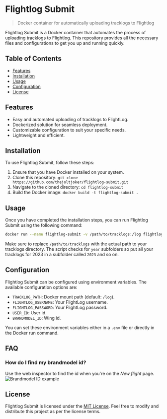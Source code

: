 # Flightlog Submit

> Docker container for automatically uploading tracklogs to Flightlog

Flightlog Submit is a Docker container that automates the process of uploading tracklogs to Flightlog. This repository
provides all the necessary files and configurations to get you up and running quickly.

## Table of Contents

- [Features](#features)
- [Installation](#installation)
- [Usage](#usage)
- [Configuration](#configuration)
- [License](#license)

## Features

- Easy and automated uploading of tracklogs to FlightLog.
- Dockerized solution for seamless deployment.
- Customizable configuration to suit your specific needs.
- Lightweight and efficient.

## Installation

To use Flightlog Submit, follow these steps:

1. Ensure that you have Docker installed on your system.
2. Clone this repository: `git clone https://github.com/thejoltjoker/flightlog-submit.git`
3. Navigate to the cloned directory: `cd flightlog-submit`
4. Build the Docker image: `docker build -t flightlog-submit .`

## Usage

Once you have completed the installation steps, you can run Flightlog Submit using the following command:

```bash
docker run --name flightlog-submit -v /path/to/tracklogs:/log flightlog-submit
```

Make sure to replace `/path/to/tracklogs` with the actual path to your tracklogs directory. 
The script checks for `year` subfolders so put all your tracklogs for 2023 in a subfolder called `2023` and so on.

## Configuration

Flightlog Submit can be configured using environment variables. The available configuration options are:

- `TRACKLOG_PATH`: Docker mount path (default: `/log`).
- `FLIGHTLOG_USERNAME`: Your FlightLog username.
- `FLIGHTLOG_PASSWORD`: Your FlightLog password.
- `USER_ID`: User id.
- `BRANDMODEL_ID`: Wing id.


You can set these environment variables either in a `.env` file or directly in the Docker run command.
## FAQ
### How do I find my brandmodel id?
Use the web inspector to find the id when you're on the _New flight_ page.
![Brandmodel ID example](https://i.imgur.com/ki6IvB6.png "Brandmodel ID example")

## License

Flightlog Submit is licensed under
the [MIT License](https://github.com/thejoltjoker/flightlog-submit/blob/main/LICENSE). Feel free to modify and
distribute this project as per the license terms.